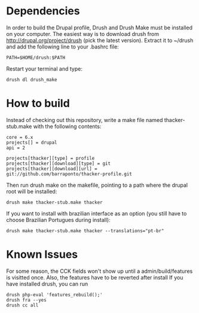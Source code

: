Dependencies
============

In order to build the Drupal profile, Drush and Drush Make must be 
installed on your computer. The easiest way is to download drush from
http://drupal.org/project/drush (pick the latest version). Extract it
to ~/drush and add the following line to your .bashrc file:

    PATH=$HOME/drush:$PATH

Restart your terminal and type:

    drush dl drush_make

How to build
============

Instead of checking out this repository, write a make file named
thacker-stub.make with the following contents:

    core = 6.x
    projects[] = drupal
    api = 2
    
    projects[thacker][type] = profile
    projects[thacker][download][type] = git
    projects[thacker][download][url] = git://github.com/barraponto/thacker-profile.git

Then run drush make on the makefile, pointing to a path where the drupal root will be installed:

    drush make thacker-stub.make thacker

If you want to install with brazilian interface as an option (you still have to choose Brazilian Portugues during install):

    drush make thacker-stub.make thacker --translations="pt-br"

Known Issues
============

For some reason, the CCK fields won't show up until a admin/build/features is visitted once.
Also, the features have to be reverted after install
If you have installed drush, you can run

    drush php-eval 'features_rebuild();'
    drush fra --yes
    drush cc all

